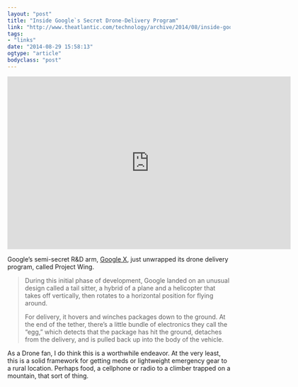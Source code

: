 ```yaml
---
layout: "post"
title: "Inside Google`s Secret Drone-Delivery Program"
link: "http://www.theatlantic.com/technology/archive/2014/08/inside-googles-secret-drone-delivery-program/379306/"
tags: 
- "links"
date: "2014-08-29 15:58:13"
ogtype: "article"
bodyclass: "post"
---
```


<span class="embed-youtube" style="text-align:center; display: block;"><iframe allowfullscreen="true" class="youtube-player" frameborder="0" height="390" src="http://www.youtube.com/embed/cRTNvWcx9Oo?version=3&rel=1&fs=1&showsearch=0&showinfo=1&iv_load_policy=1&wmode=transparent" type="text/html" width="640"></iframe></span>

Google’s semi-secret R&D arm, [Google X](http://en.wikipedia.org/wiki/Google_X), just unwrapped its drone delivery program, called Project Wing.

> During this initial phase of development, Google landed on an unusual design called a tail sitter, a hybrid of a plane and a helicopter that takes off vertically, then rotates to a horizontal position for flying around.
> 
> For delivery, it hovers and winches packages down to the ground. At the end of the tether, there’s a little bundle of electronics they call the “egg,” which detects that the package has hit the ground, detaches from the delivery, and is pulled back up into the body of the vehicle.

As a Drone fan, I do think this is a worthwhile endeavor. At the very least, this is a solid framework for getting meds or lightweight emergency gear to a rural location. Perhaps food, a cellphone or radio to a climber trapped on a mountain, that sort of thing.